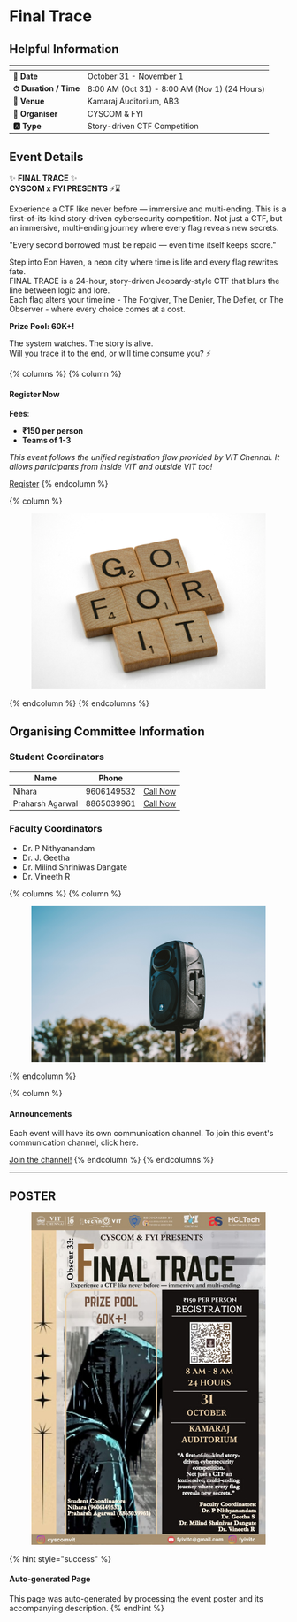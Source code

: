 # Final Trace

## Helpful Information

<table data-view="cards"><thead><tr><th></th><th></th></tr></thead><tbody><tr><td><strong>📅 Date</strong></td><td>October 31 - November 1</td></tr><tr><td><strong>⏱ Duration / Time</strong></td><td>8:00 AM (Oct 31) - 8:00 AM (Nov 1) (24 Hours)</td></tr><tr><td><strong>📍 Venue</strong></td><td>Kamaraj Auditorium, AB3</td></tr><tr><td><strong>👤 Organiser</strong></td><td>CYSCOM &#x26; FYI</td></tr><tr><td><strong>🅰️ Type</strong></td><td>Story-driven CTF Competition</td></tr></tbody></table>

## Event Details

✨ **FINAL TRACE** ✨\
**CYSCOM x FYI PRESENTS** ⚡⌛

Experience a CTF like never before — immersive and multi-ending. This is a first-of-its-kind story-driven cybersecurity competition. Not just a CTF, but an immersive, multi-ending journey where every flag reveals new secrets.

"Every second borrowed must be repaid — even time itself keeps score."

Step into Eon Haven, a neon city where time is life and every flag rewrites fate.\
FINAL TRACE is a 24-hour, story-driven Jeopardy-style CTF that blurs the line between logic and lore.\
Each flag alters your timeline - The Forgiver, The Denier, The Defier, or The Observer - where every choice comes at a cost.

**Prize Pool: 60K+!**

The system watches. The story is alive.\
Will you trace it to the end, or will time consume you? ⚡

{% columns %}
{% column %}
#### Register Now

**Fees**:

* **₹150 per person**
* **Teams of 1-3**

_This event follows the unified registration flow provided by VIT Chennai. It allows participants from inside VIT and outside VIT too!_

<a href="https://chennaievents.vit.ac.in/technovit/" class="button primary" data-icon="rocket-launch">Register</a>
{% endcolumn %}

{% column %}
<figure><img src="../../.gitbook/assets/photo 1607000975574 0b425df6975a (1) (1)" alt=""><figcaption></figcaption></figure>
{% endcolumn %}
{% endcolumns %}

## Organising Committee Information

### Student Coordinators

<table data-card-size="large" data-view="cards"><thead><tr><th>Name</th><th data-type="number">Phone</th><th></th></tr></thead><tbody><tr><td>Nihara</td><td>9606149532</td><td><a href="tel:9606149532" class="button secondary">Call Now</a></td></tr><tr><td>Praharsh Agarwal</td><td>8865039961</td><td><a href="tel:8865039961" class="button secondary">Call Now</a></td></tr></tbody></table>

### Faculty Coordinators

* Dr. P Nithyanandam
* Dr. J. Geetha
* Dr. Milind Shriniwas Dangate
* Dr. Vineeth R

{% columns %}
{% column %}
<figure><img src="../../.gitbook/assets/photo 1650897877751 4446f52a0cb3 (2) (1)" alt=""><figcaption></figcaption></figure>
{% endcolumn %}

{% column %}
#### Announcements

Each event will have its own communication channel. To join this event's communication channel, click here.

<a href="https://chat.whatsapp.com/Igp3V1YrFdmJOql5Dz9wlF?mode=wwc" class="button primary" data-icon="bullhorn">Join the channel!</a>
{% endcolumn %}
{% endcolumns %}

***

## POSTER

<figure><img src="../../.gitbook/assets/WhatsApp Image 2025-10-23 at 12.41.39_9d90f43a.jpg" alt=""><figcaption></figcaption></figure>

{% hint style="success" %}
#### Auto-generated Page

This page was auto-generated by processing the event poster and its accompanying description.
{% endhint %}
